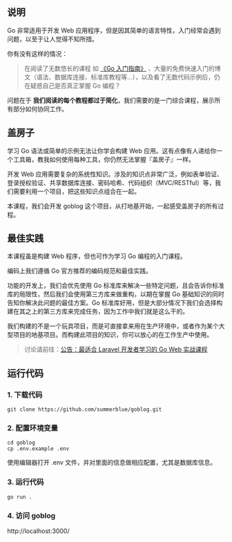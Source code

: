 ## 说明

Go 非常适用于开发 Web 应用程序，但是因其简单的语言特性，入门经常会遇到问题，以至于让人觉得不知所措。

你有没有这样的情况：

> 在阅读了无数悠长的课程 如 [《Go 入门指南》](https://learnku.com/docs/the-way-to-go) 、大量的免费快速入门的博文（语法、数据库连接、标准库教程等…），以及看了无数代码示例后，仍在疑惑自己是否真正掌握 Go 编程？

问题在于 **我们阅读的每个教程都过于简化**，我们需要的是一门综合课程，展示所有部分如何协同工作。

## 盖房子

学习 Go 语法或简单的示例无法让你学会构建 Web 应用。这有点像有人递给你一个工具箱，教我如何使用每种工具，你仍然无法掌握『盖房子』一样。

开发 Web 应用需要复杂的系统性知识。涉及的知识点非常广泛，例如表单验证、登录授权验证、共享数据库连接、密码哈希、代码组织（MVC/RESTful）等，我们需要利用一个项目，把这些知识点组合在一起。

本课程，我们会开发 goblog 这个项目，从打地基开始，一起感受盖房子的所有过程。

## 最佳实践

本课程虽是构建 Web 程序，但也可作为学习 Go 编程的入门课程。

编码上我们遵循 Go 官方推荐的编码规范和最佳实践。

功能的开发上，我们会优先使用 Go 标准库来解决一些特定问题，且会告诉你标准库的局限性，然后我们会使用第三方库来做重构，以期在掌握 Go 基础知识的同时告知你解决此问题的最佳方案。Go 标准库好用，但是大部分情况下我们会选择构建在其之上的第三方库来完成任务，因为工作中我们就是这么干的。

我们构建的不是一个玩具项目，而是可直接拿来用在生产环境中，或者作为某个大型项目的地基项目。而构建此项目的知识，你可以放心的在工作生产中使用。

> 讨论请前往：[公告：最适合 Laravel 开发者学习的 Go Web 实战课程](https://learnku.com/go/t/51595)


## 运行代码

### 1. 下载代码

```
git clone https://github.com/summerblue/goblog.git
```

### 2. 配置环境变量

```
cd goblog
cp .env.example .env
```

使用编辑器打开 .env 文件，并对里面的信息做相应配置，尤其是数据库信息。

### 3. 运行代码

```
go run .
```

### 4. 访问 goblog

http://localhost:3000/
